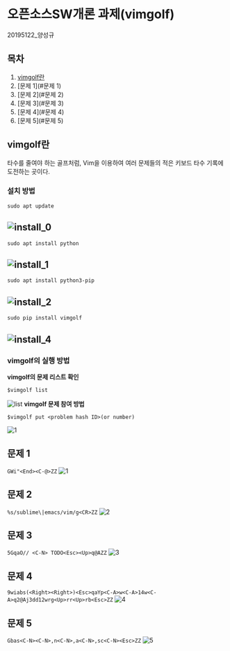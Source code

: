 # 오픈소스SW개론 과제(vimgolf)
20195122_양성규
## 목차
1. [vimgolf란](#vimgolf란)
2. [문제 1](#문제 1)
3. [문제 2](#문제 2)
4. [문제 3](#문제 3)
5. [문제 4](#문제 4)
6. [문제 5](#문제 5)
## vimgolf란
타수를 줄여야 하는 골프처럼, Vim을 이용하여 여러 문제들의 적은 키보드 타수 기록에 도전하는 곳이다.
### 설치 방법
```sudo apt update```

![install_0](https://user-images.githubusercontent.com/94627358/144376833-752349c8-da35-4696-8539-91a2b8214feb.PNG)
---
```sudo apt install python```

![install_1](https://user-images.githubusercontent.com/94627358/144376837-d2a4f60a-eec1-47cc-b330-ba1cdf81ae2f.PNG)
---
```sudo apt install python3-pip```

![install_2](https://user-images.githubusercontent.com/94627358/144376839-ab2c38fa-73a7-460e-a1c8-bf47c4727b43.PNG)
---
```sudo pip install vimgolf```

![install_4](https://user-images.githubusercontent.com/94627358/144376840-84b9edf7-ea15-4bed-9717-e952b562574f.PNG)
---
### vimgolf의 실행 방법
**vimgolf의 문제 리스트 확인**

```$vimgolf list```

![list](https://user-images.githubusercontent.com/94627358/144377425-47186a1e-33c3-4dfc-b2a6-50f9ee758aa1.PNG)
**vimgolf 문제 참여 방법**

```$vimgolf put <problem hash ID>(or number)```

![1](https://user-images.githubusercontent.com/94627358/144378196-552d4c5a-231e-4aeb-ad47-75829ad59587.PNG)

## 문제 1
```GWi"<End><C-@>ZZ```
![1](https://user-images.githubusercontent.com/94627358/144409362-acb9a283-979e-4fe0-8b4e-27d0927ea83c.gif)

## 문제 2
```%s/sublime\|emacs/vim/g<CR>ZZ```
![2](https://user-images.githubusercontent.com/94627358/144409380-a9e2be21-bb29-45d5-8831-06e2b552ef7c.gif)

## 문제 3
```5GqaO// <C-N> TODO<Esc><Up>q@AZZ```
![3](https://user-images.githubusercontent.com/94627358/144409399-11b4e4b1-0f25-49e8-992a-d61b18305288.gif)

## 문제 4
```9wiabs(<Right><Right>)<Esc>qaYp<C-A>w<C-A>14w<C-A>q2@Aj3dd12wrg<Up>rr<Up>rb<Esc>ZZ```
![4](https://user-images.githubusercontent.com/94627358/144409415-296709fa-4195-41c1-8ab8-9aad173e338b.gif)

## 문제 5
```Gbas<C-N><C-N>,n<C-N>,a<C-N>,sc<C-N><Esc>ZZ```
![5](https://user-images.githubusercontent.com/94627358/144409462-890ee5ac-afb1-45bc-869c-98c4ed631c5b.gif)

